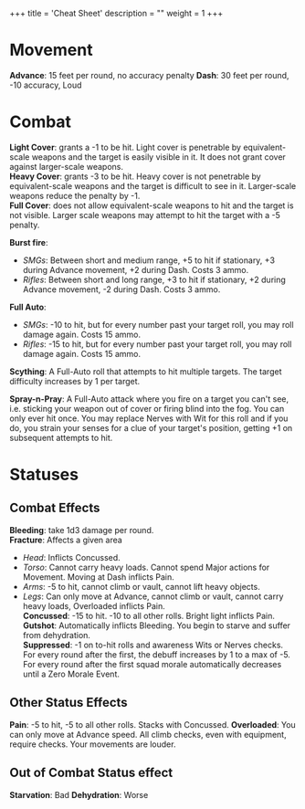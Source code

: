 +++
title = 'Cheat Sheet'
description = ""
weight = 1
+++

# Movement

**Advance**: 15 feet per round, no accuracy penalty
**Dash**: 30 feet per round, -10 accuracy, Loud

# Combat
**Light Cover**: grants a -1 to be hit. Light cover is penetrable by equivalent-scale weapons and the target is easily visible in it. It does not grant cover against larger-scale weapons.      
**Heavy Cover**: grants -3 to be hit. Heavy cover is not penetrable by equivalent-scale weapons and the target is difficult to see in it. Larger-scale weapons reduce the penalty by -1.    
**Full Cover**: does not allow equivalent-scale weapons to hit and the target is not visible. Larger scale weapons may attempt to hit the target with a -5 penalty.     

**Burst fire**:         
  - *SMGs*: Between short and medium range, +5 to hit if stationary, +3 during Advance movement, +2 during Dash. Costs 3 ammo.     
  - *Rifles*: Between short and long range, +3 to hit if stationary, +2 during Advance movement, -2 during Dash. Costs 3 ammo.    

**Full Auto**:       
  - *SMGs*: -10 to hit, but for every number past your target roll, you may roll damage again. Costs 15 ammo.      
  - *Rifles*: -15 to hit, but for every number past your target roll, you may roll damage again. Costs 15 ammo.      

**Scything**: A Full-Auto roll that attempts to hit multiple targets. The target difficulty increases by 1 per target.       

**Spray-n-Pray**: A Full-Auto attack where you fire on a target you can't see, i.e. sticking your weapon out of cover or firing blind into the fog. You can only ever hit once. You may replace Nerves with Wit for this roll and if you do, you strain your senses for a clue of your target's position, getting +1 on subsequent attempts to hit.      

# Statuses
## Combat Effects
**Bleeding**: take 1d3 damage per round.  
**Fracture**: Affects a given area    
  - *Head*: Inflicts Concussed.   
  - *Torso*: Cannot carry heavy loads. Cannot spend Major actions for Movement. Moving at Dash inflicts Pain.  
  - *Arms*: -5 to hit, cannot climb or vault, cannot lift heavy objects.  
  - *Legs*: Can only move at Advance, cannot climb or vault, cannot carry heavy loads, Overloaded inflicts Pain.  
**Concussed**: -15 to hit. -10 to all other rolls. Bright light inflicts Pain.  
**Gutshot**: Automatically inflicts Bleeding. You begin to starve and suffer from dehydration.  
**Suppressed**: -1 on to-hit rolls and awareness Wits or Nerves checks. For every round after the first, the debuff increases by 1 to a max of -5. For every round after the first squad morale automatically decreases until a Zero Morale Event.

## Other Status Effects  
**Pain**: -5 to hit, -5 to all other rolls. Stacks with Concussed. 
**Overloaded**: You can only move at Advance speed. All climb checks, even with equipment, require checks. Your movements are louder.

## Out of Combat Status effect
**Starvation**: Bad
**Dehydration**: Worse

